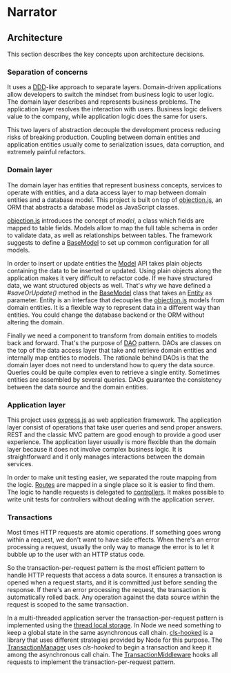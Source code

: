 # Narrator

## Architecture

This section describes the key concepts upon architecture decisions.

### Separation of concerns

It uses a [DDD](https://en.wikipedia.org/wiki/Domain-driven_design)-like approach to separate layers. Domain-driven
applications allow developers to switch the mindset from business logic to user logic. The domain layer describes and
represents business problems. The application layer resolves the interaction with users. Business logic delivers value
to the company, while application logic does the same for users.

This two layers of abstraction decouple the development process reducing risks of breaking production. Coupling between
domain entities and application entities usually come to serialization issues, data corruption, and extremely painful
refactors.

### Domain layer

The domain layer has entities that represent business concepts, services to operate with entities, and a data
access layer to map between domain entities and a database model. This project is built on top of
[objection.js](https://vincit.github.io/objection.js/), an ORM that abstracts a database model as JavaScript classes.

[objection.js](https://vincit.github.io/objection.js/) introduces the concept of *model*, a class which fields are
mapped to table fields. Models allow to map the full table schema in order to validate data, as well as relationships
between tables. The framework suggests to define a [BaseModel](https://github.com/f-nyx/narrator/blob/master/src/main/support/persistence/BaseModel.ts)
to set up common configuration for all models.

In order to insert or update entities the [Model](https://vincit.github.io/objection.js/api/model/) API takes plain
objects containing the data to be inserted or updated. Using plain objects along the application makes it very difficult to
refactor code. If we have structured data, we want structured objects as well. That's why we have defined a *#saveOrUpdate()*
method in the [BaseModel](https://github.com/f-nyx/narrator/blob/master/src/main/support/persistence/BaseModel.ts) class
that takes an [Entity](https://github.com/f-nyx/narrator/blob/master/src/main/support/persistence/Entity.ts) as
parameter. Entity is an interface that decouples the [objection.js](https://vincit.github.io/objection.js/) models from
domain entities. It is a flexible way to represent data in a different way than entities. You could change the database
backend or the ORM without altering the domain.

Finally we need a component to transform from domain entities to models back and forward. That's the purpose of
[DAO](https://en.wikipedia.org/wiki/Data_access_object) pattern. DAOs are classes on the top of the data access layer
that take and retrieve domain entities and internally map entities to models. The rationale behind DAOs is that
the domain layer does not need to understand how to query the data source. Queries could be quite complex even to
retrieve a single entity. Sometimes entities are assembled by several queries. DAOs guarantee the consistency between
the data source and the domain entities.

### Application layer

This project uses [express.js](https://expressjs.com/) as web application framework. The application layer consist of
operations that take user queries and send proper answers. REST and the classic MVC pattern are good enough to provide
a good user experience. The application layer usually is more flexible than the domain layer because it does not involve
complex business logic. It is straightforward and it only manages interactions between the domain services.

In order to make unit testing easier, we separated the route mapping from the logic.
[Routes](https://github.com/f-nyx/narrator/blob/master/src/main/application/Routes.ts) are mapped in a single place so
it is easier to find them. The logic to handle requests is delegated to
[controllers](https://github.com/f-nyx/narrator/blob/master/src/main/application/HomeController.ts). It makes possible
to write unit tests for controllers without dealing with the application server.

### Transactions

Most times HTTP requests are atomic operations. If something goes wrong within a request, we don't want to have
side effects. When there's an error processing a request, usually the only way to manage the error is to let it bubble
up to the user with an HTTP status code.

So the transaction-per-request pattern is the most efficient pattern to handle HTTP requests that access a data source.
It ensures a transaction is opened when a request starts, and it is committed just before sending the response. If
there's an error processing the request, the transaction is automatically rolled back. Any operation against the data
source within the request is scoped to the same transaction.

In a multi-threaded application server the transaction-per-request pattern is implemented using the 
[thread local storage](https://en.wikipedia.org/wiki/Thread-local_storage). In Node we need something to keep a
global state in the same asynchronous call chain. [cls-hooked](https://github.com/Jeff-Lewis/cls-hooked) is a library
that uses different strategies provided by Node for this purpose. The
[TransactionManager](https://github.com/f-nyx/narrator/blob/master/src/main/support/persistence/TransactionManager.ts)
uses *cls-hooked* to begin a transaction and keep it among the asynchronous call chain. The
[TransactionMiddleware](https://github.com/f-nyx/narrator/blob/master/src/main/application/TransactionMiddleware.ts)
hooks all requests to implement the transaction-per-request pattern.
